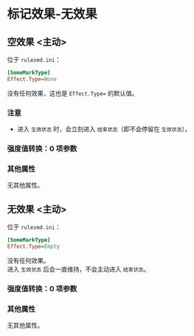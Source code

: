 # 标记效果-无效果

## 空效果 <主动>

位于 `rulesmd.ini`：

```ini
[SomeMarkType]
Effect.Type=None
```

没有任何效果，这也是 `Effect.Type=` 的默认值。 

### 注意

* 进入 `生效状态` 时，会立刻进入 `结束状态`（即不会停留在 `生效状态`）。

### 强度值转换：0 项参数

### 其他属性

无其他属性。



## 无效果 <主动>

位于 `rulesmd.ini`：

```ini
[SomeMarkType]
Effect.Type=Empty
```

没有任何效果。  
进入 `生效状态` 后会一直维持，不会主动进入 `结束状态`。

### 强度值转换：0 项参数

### 其他属性

无其他属性。